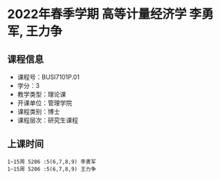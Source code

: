 # 2022年春季学期 高等计量经济学 李勇军, 王力争






## 课程信息

- 课程号：BUSI7101P.01
- 学分：3
- 教学类型：理论课
- 开课单位：管理学院
- 课程类别：博士
- 课程层次：研究生课程

## 上课时间

```
1~15周 5206 :5(6,7,8,9) 李勇军
1~15周 5206 :5(6,7,8,9) 王力争
```

